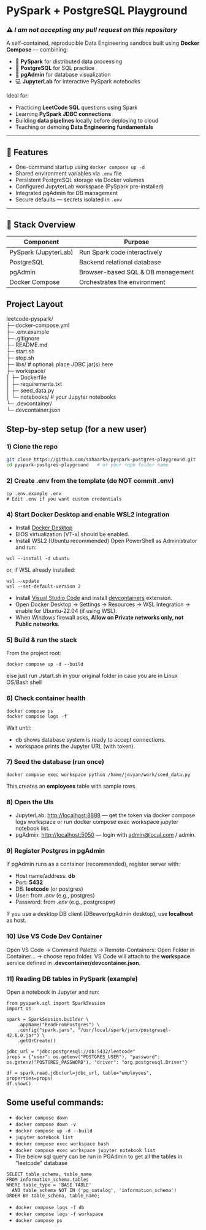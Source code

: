 # PySpark + PostgreSQL Playground

### ⚠️ *I am not accepting any pull request on this repository*

A self-contained, reproducible Data Engineering sandbox built using **Docker Compose** — combining:
- 🧮 **PySpark** for distributed data processing
- 🐘 **PostgreSQL** for SQL practice
- 🧰 **pgAdmin** for database visualization
- 💻 **JupyterLab** for interactive PySpark notebooks

Ideal for:
- Practicing **LeetCode SQL** questions using Spark
- Learning **PySpark JDBC connections**
- Building **data pipelines** locally before deploying to cloud
- Teaching or demoing **Data Engineering fundamentals**

---

## 🚀 Features
- One-command startup using `docker compose up -d`
- Shared environment variables via `.env` file
- Persistent PostgreSQL storage via Docker volumes
- Configured JupyterLab workspace (PySpark pre-installed)
- Integrated pgAdmin for DB management
- Secure defaults — secrets isolated in `.env`

---

## 🧰 Stack Overview
| Component | Purpose |
|------------|----------|
| PySpark (JupyterLab) | Run Spark code interactively |
| PostgreSQL | Backend relational database |
| pgAdmin | Browser-based SQL & DB management |
| Docker Compose | Orchestrates the environment |

## Project Layout

leetcode-pyspark/<br>
├─ docker-compose.yml<br>
├─ .env.example<br>
├─ .gitignore<br>
├─ README.md<br>
├─ start.sh<br>
├─ stop.sh<br>
├─ libs/                     # optional: place JDBC jar(s) here<br>
├─ workspace/<br>
│  ├─ Dockerfile<br>
│  ├─ requirements.txt<br>
│  ├─ seed_data.py<br>
│  └─ notebooks/             # your Jupyter notebooks<br>
└─ .devcontainer/<br>
   └─ devcontainer.json<br>

## Step-by-step setup (for a new user)

### 1) Clone the repo
```bash
git clone https://github.com/sahaarka/pyspark-postgres-playground.git
cd pyspark-postgres-playground   # or your repo folder name
```

### 2) Create .env from the template (do NOT commit .env)
```
cp .env.example .env
# Edit .env if you want custom credentials
```

### 4) Start Docker Desktop and enable WSL2 integration
* Install [Docker Desktop](https://docs.docker.com/desktop/setup/install/windows-install/)
* BIOS virtualization (VT-x) should be enabled.
* Install WSL2 (Ubuntu recommended)
Open PowerShell as Administrator and run:
```
wsl --install -d ubuntu
```
or, if WSL already installed:
```
wsl --update
wsl --set-default-version 2
```
* Install [Visual Studio Code](https://code.visualstudio.com/download) and install [devcontainers](https://code.visualstudio.com/docs/devcontainers/containers) extension.
* Open Docker Desktop → Settings → Resources → WSL Integration → enable for Ubuntu-22.04 (if using WSL).
* When Windows firewall asks, **Allow on Private networks only, not Public networks**.

### 5) Build & run the stack
From the project root:
```
docker compose up -d --build
```
else just run ./start.sh in your original folder in case you are in Linux OS/Bash shell

### 6) Check container health
```
docker compose ps
docker compose logs -f
```
Wait until:
* db shows database system is ready to accept connections.
* workspace prints the Jupyter URL (with token).

### 7) Seed the database (run once)
```
docker compose exec workspace python /home/jovyan/work/seed_data.py
```
This creates an **employees** table with sample rows.

### 8) Open the UIs
* JupyterLab: [http://localhost:8888](http://localhost:8888) — get the token via docker compose logs workspace or run docker compose exec workspace jupyter notebook list.
* pgAdmin: [http://localhost:5050](http://localhost:5050) — login with admin@local.com / admin.

### 9) Register Postgres in pgAdmin
If pgAdmin runs as a container (recommended), register server with:

* Host name/address: **db**
* Port: **5432**
* DB: **leetcode** (or postgres)
* User: from *.env* (e.g., postgres)
* Password: from *.env* (e.g., postgrespw)

If you use a desktop DB client (DBeaver/pgAdmin desktop), use **localhost** as host.

### 10) Use VS Code Dev Container
Open VS Code → Command Palette → Remote-Containers: Open Folder in Container... → choose repo folder.
VS Code will attach to the **workspace** service defined in **.devcontainer/devcontainer.json**.

### 11) Reading DB tables in PySpark (example)
Open a notebook in Jupyter and run:
```
from pyspark.sql import SparkSession
import os

spark = SparkSession.builder \
    .appName("ReadFromPostgres") \
    .config("spark.jars", "/usr/local/spark/jars/postgresql-42.6.0.jar") \
    .getOrCreate()

jdbc_url = "jdbc:postgresql://db:5432/leetcode"
props = {"user": os.getenv("POSTGRES_USER"), "password": os.getenv("POSTGRES_PASSWORD"), "driver": "org.postgresql.Driver"}

df = spark.read.jdbc(url=jdbc_url, table="employees", properties=props)
df.show()
```

## Some useful commands:
* ```docker compose down```
* ```docker compose down -v```
* ```docker compose up -d --build```
* ```jupyter notebook list```
* ```docker compose exec workspace bash```
* ```docker compose exec workspace jupyter notebook list```
* The below sql query can be run in PGAdmin to get all the tables in "leetcode" database
```
SELECT table_schema, table_name
FROM information_schema.tables
WHERE table_type = 'BASE TABLE'
  AND table_schema NOT IN ('pg_catalog', 'information_schema')
ORDER BY table_schema, table_name;
```
* ```docker compose logs -f db```
* ```docker compose logs -f workspace```
* ```docker compose ps```
